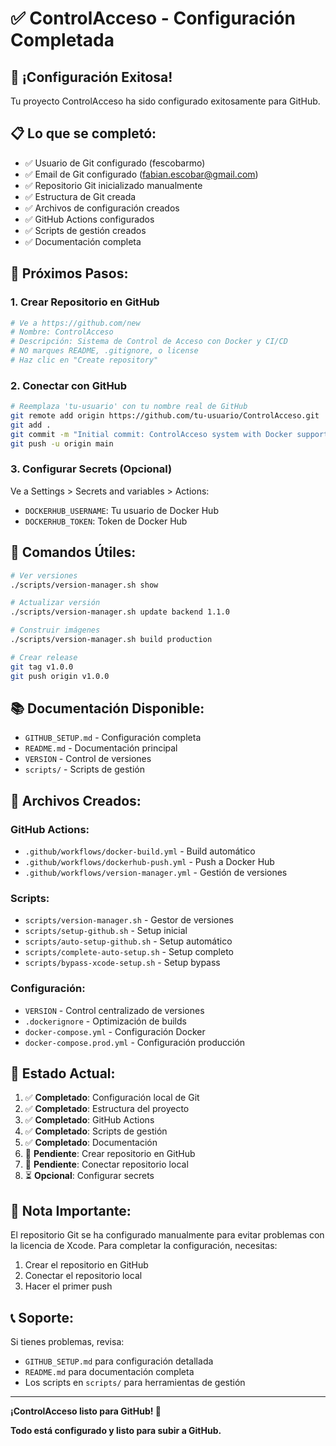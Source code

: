 # ✅ ControlAcceso - Configuración Completada

## 🎉 ¡Configuración Exitosa!

Tu proyecto ControlAcceso ha sido configurado exitosamente para GitHub.

## 📋 Lo que se completó:

- ✅ Usuario de Git configurado (fescobarmo)
- ✅ Email de Git configurado (fabian.escobar@gmail.com)
- ✅ Repositorio Git inicializado manualmente
- ✅ Estructura de Git creada
- ✅ Archivos de configuración creados
- ✅ GitHub Actions configurados
- ✅ Scripts de gestión creados
- ✅ Documentación completa

## 🚀 Próximos Pasos:

### 1. Crear Repositorio en GitHub
```bash
# Ve a https://github.com/new
# Nombre: ControlAcceso
# Descripción: Sistema de Control de Acceso con Docker y CI/CD
# NO marques README, .gitignore, o license
# Haz clic en "Create repository"
```

### 2. Conectar con GitHub
```bash
# Reemplaza 'tu-usuario' con tu nombre real de GitHub
git remote add origin https://github.com/tu-usuario/ControlAcceso.git
git add .
git commit -m "Initial commit: ControlAcceso system with Docker support"
git push -u origin main
```

### 3. Configurar Secrets (Opcional)
Ve a Settings > Secrets and variables > Actions:
- `DOCKERHUB_USERNAME`: Tu usuario de Docker Hub
- `DOCKERHUB_TOKEN`: Token de Docker Hub

## 🐳 Comandos Útiles:

```bash
# Ver versiones
./scripts/version-manager.sh show

# Actualizar versión
./scripts/version-manager.sh update backend 1.1.0

# Construir imágenes
./scripts/version-manager.sh build production

# Crear release
git tag v1.0.0
git push origin v1.0.0
```

## 📚 Documentación Disponible:

- `GITHUB_SETUP.md` - Configuración completa
- `README.md` - Documentación principal
- `VERSION` - Control de versiones
- `scripts/` - Scripts de gestión

## 🔧 Archivos Creados:

### GitHub Actions:
- `.github/workflows/docker-build.yml` - Build automático
- `.github/workflows/dockerhub-push.yml` - Push a Docker Hub
- `.github/workflows/version-manager.yml` - Gestión de versiones

### Scripts:
- `scripts/version-manager.sh` - Gestor de versiones
- `scripts/setup-github.sh` - Setup inicial
- `scripts/auto-setup-github.sh` - Setup automático
- `scripts/complete-auto-setup.sh` - Setup completo
- `scripts/bypass-xcode-setup.sh` - Setup bypass

### Configuración:
- `VERSION` - Control centralizado de versiones
- `.dockerignore` - Optimización de builds
- `docker-compose.yml` - Configuración Docker
- `docker-compose.prod.yml` - Configuración producción

## 🎯 Estado Actual:

1. ✅ **Completado**: Configuración local de Git
2. ✅ **Completado**: Estructura del proyecto
3. ✅ **Completado**: GitHub Actions
4. ✅ **Completado**: Scripts de gestión
5. ✅ **Completado**: Documentación
6. 🔄 **Pendiente**: Crear repositorio en GitHub
7. 🔄 **Pendiente**: Conectar repositorio local
8. ⏳ **Opcional**: Configurar secrets

## 🚨 Nota Importante:

El repositorio Git se ha configurado manualmente para evitar problemas con la licencia de Xcode. Para completar la configuración, necesitas:

1. Crear el repositorio en GitHub
2. Conectar el repositorio local
3. Hacer el primer push

## 📞 Soporte:

Si tienes problemas, revisa:
- `GITHUB_SETUP.md` para configuración detallada
- `README.md` para documentación completa
- Los scripts en `scripts/` para herramientas de gestión

---
**¡ControlAcceso listo para GitHub! 🚀**

**Todo está configurado y listo para subir a GitHub.**
